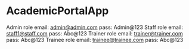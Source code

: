 # AcademicPortalApp
Admin role
  email: admin@admin.com
  pass: Admin@123
Staff role
  email: staff1@staff.com
  pass: Abc@123
Trainer role
  email: trainer@trainer.com
  pass: Abc@123
Trainee role
  email: trainee@trainee.com
  pass: Abc@123
